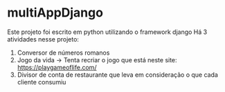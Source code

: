 # multiAppDjango

Este projeto foi escrito em python utilizando o framework django
Há 3 atividades nesse projeto:

1. Conversor de números romanos
2. Jogo da vida -> Tenta recriar o jogo que está neste site: https://playgameoflife.com/
3. Divisor de conta de restaurante que leva em consideração o que cada cliente consumiu
